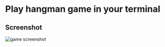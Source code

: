 # Play hangman game in your terminal

## Screenshot

![game screenshot](https://raw.github.com/yankuangshi/python-training/master/Hangman/screenshot.png)
